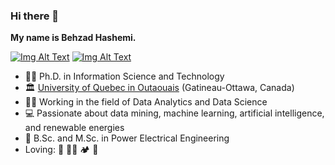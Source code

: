### Hi there 👋
**My name is Behzad Hashemi.**  <br>

[![Img Alt Text](https://img.shields.io/badge/LinkedIn-0077B5?style=for-the-badge&logo=linkedin&logoColor=white)](https://www.linkedin.com/in/b-hashemi/) 
[![Img Alt Text](https://img.shields.io/badge/Google_Scholar-4285F4?style=for-the-badge&logo=google-scholar&logoColor=white)](https://scholar.google.com/citations?user=iQe_BQEAAAAJ&hl=en) 

- :man_student: Ph.D. in Information Science and Technology
- :classical_building: [University of Quebec in Outaouais](https://uqo.ca/) (Gatineau-Ottawa, Canada)
- :man_technologist: Working in the field of Data Analytics and Data Science
- :computer: Passionate about data mining, machine learning, artificial intelligence, and renewable energies
- :page_facing_up: B.Sc. and M.Sc. in Power Electrical Engineering
- Loving: :violin: :artist: :camping: :bicyclist:



